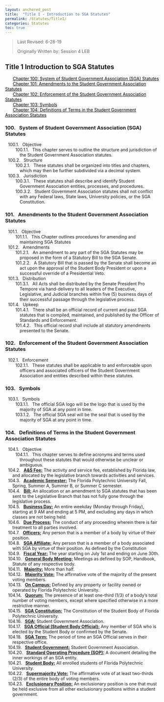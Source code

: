```yaml
---
layout: anchored_post
title:  "Title I - Introduction to SGA Statutes"
permalink: /Statutes/TitleI/
categories: Statutes
toc: true
---
```


> Last Revised: 6-28-19
>
> Originally Written by: Session 4 LEB

## Title 1 Introduction to SGA Statutes

<a href="#100" style="margin-left:5%; color:black;">Chapter 100: System of Student Government Association (SGA) Statutes</a><br>
<a href="#101" style="margin-left:5%; color:black;">Chapter 101: Amendments to the Student Government Association Statutes</a><br>
<a href="#102" style="margin-left:5%; color:black;">Chapter 102: Enforcement of the Student Government Association Statutes</a><br>
<a href="#103" style="margin-left:5%; color:black;">Chapter 103: Symbols</a><br>
<a href="#104" style="margin-left:5%; color:black;">Chapter 104: Definitions of Terms in the Student Government Association Statutes</a>

<style>
	#legal-list { 
		counter-reset: section 100; 
		counter-increment: section -1;
	}
	#legal-list h3:before { 
		content: counter(section) ". ";
		counter-increment: section;
		margin: 0 0.5em 0 0;
	}
	#legal-list ol {
		counter-reset: clause;
		list-style: none outside none;
		text-indent: -1em;
	}
	#legal-list ol li { counter-increment: clause; }
	#legal-list ol li:before {
		content: counter(section) "." counters(clause, ".") ". ";
		margin: 0 0.5em 0 0;
	}
</style>

<html>
  <body id="legal-list">
    <h3 id="100">System of Student Government Association (SGA) Statutes</h3>
    <ol>
      <li>Objective
        <ol>
          <li>This chapter serves to outline the structure and jurisdiction of the Student Government Association statutes.</li>
        </ol>
      </li>
      <li>Structure
      	<ol>
          <li>These statutes shall be organized into titles and chapters, which may then be further subdivided via a decimal system.</li>
        </ol>
      </li>
      <li>Jurisdiction
      	<ol>
          <li>These statutes shall describe and identify Student Government Association entities, processes, and procedures.</li>
          <li>Student Government Association statutes shall not conflict with any Federal laws, State laws, University policies, or the SGA Constitution.</li>
        </ol>
      </li>
    </ol>
    <h3 id="101">Amendments to the Student Government Association Statutes</h3>
    <ol>
    	<li>Objective
    		<ol>
    			<li>This Chapter outlines procedures for amending and maintaining SGA Statutes</li>
    		</ol>
    	</li>
    	<li>Amendments
    		<ol>
    			<li>An amendment to any part of the SGA Statutes may be proposed in the form of a Statutory Bill to the SGA Senate.</li>
    			<li>A Statutory Bill that is passed by the Senate shall become an act upon the approval of the Student Body President or upon a successful override of a Presidential Veto.</li>
    		</ol>
    	</li>
    	<li>Distribution
    		<ol>
    			<li>All Acts shall be distributed by the Senate President Pro Tempore via hand-delivery to all leaders of the Executive, Legislative, and Judicial branches within five (5) business days of their successful passage through the legislative process.
    			</li>
    		</ol>
    	</li>
    	<li>Upkeep
    		<ol>
    			<li>There shall be an official record of current and past SGA statutes that is compiled, maintained, and published by the Officer of Standards and Enforcement.</li>
    			<li>This official record shall include all statutory amendments presented to the Senate.</li>
    		</ol>
    	</li>
    </ol>
    <h3 id="102">Enforcement of the Student Government Association Statutes</h3>
    <ol>
    	<li>Enforcement
    		<ol>
    			<li>These statutes shall be applicable to and enforceable upon officers and associated officers of the Student Government Association and entities described within these statutes.</li>
    		</ol>
    	</li>
    </ol>
    <h3 id="103">Symbols</h3>
    <ol>
    	<li>Symbols
    		<ol>
    			<li>The official SGA logo will be the logo that is used by the majority of SGA at any point in time.</li>
    			<li>The official SGA seal will be the seal that is used by the majority of SGA at any point in time.</li>
    		</ol>
    	</li>
    </ol>
    <h3 id="104">Definitions of Terms in the Student Government Association Statutes</h3>
    <ol>
    	<li>Objective
    		<ol>
    			<li>This chapter serves to define acronyms and terms used throughout these statutes that would otherwise be unclear or ambiguous.</li>
    		</ol>
    	</li>
    	<li><b><u>A&S Fee:</u></b> The activity and service fee, established by Florida law, and allocated by the legislative branch towards activities and services.</li>
    	<li><b><u>Academic Semester:</u></b> The Florida Polytechnic University Fall, Spring, Summer A, Summer B, or Summer C semester.</li>
    	<li><b><u>Bill:</u></b> An allocation or an amendment to SGA statutes that has been sent to the Legislative Branch that has not fully gone through the legislative process.</li>
    	<li><b><u>Business Day:</u></b> An entire weekday (Monday through Friday), starting at 9 AM and ending at 5 PM, and excluding any days in which classes are not being held.</li>
    	<li><b><u>Due Process:</u></b> The conduct of any proceeding wherein there is fair treatment to all parties involved.</li>
    	<li><b><u>Officers:</u></b> Any person that is a member of a body by virtue of their position.</li>
    	<li><b><u>SGA Affiliate:</u></b> Any person that is a member of a body associated with SGA by virtue of their position. As defined by the Constitution</li>
    	<li><b><u>Fiscal Year:</u></b> The year starting on July 1st and ending on June 30th.</li>
    	<li><b><u>General Body Meeting:</u></b> Meetings as defined by SOP, Handbook, Statute of any respective body.</li>
    	<li><b><u>Majority:</u></b> More than half.</li>
    	<li><b><u>Majority Vote:</u></b> The affirmative vote of the majority of the present voting members.</li>
    	<li><b><u>On Campus:</u></b> Defined by any property or facility owned or operated by Florida Polytechnic University.</li>
    	<li><b><u>Quorum:</u></b> The presence of at least one-third (1/3) of a body’s total number of voting members, except where specified otherwise in a more restrictive manner.</li>
    	<li><b><u>SGA Constitution:</u></b> The Constitution of the Student Body of Florida Polytechnic University.</li>
    	<li><b><u>SGA:</u></b> Student Government Association.</li>
    	<li><b><u>SGA Official (Student Body Official):</u></b> Any member of SGA who is elected by the Student Body or confirmed by the Senate.</li>
    	<li><b><u>SGA Term:</u></b> The period of time an SGA Official serves in their respective office.</li>
    	<li><b><u>Student Government:</u></b> Student Government Association.</li>
    	<li><b><u>Standard Operating Procedure (SOP):</u></b> A document detailing the inner workings of an SGA entity.</li>
    	<li><b><u>Student Body:</u></b> All enrolled students of Florida Polytechnic University.</li>
    	<li><b><u>Supermajority Vote:</u></b> The affirmative vote of at least two-thirds (2/3) of the entire body of voting members.</li>
    	<li><b><u>Exclusionary Position:</u></b> An exclusionary position is one that must be held exclusive from all other exclusionary positions within a student government.</li>
    </ol>
  </body> 
</html>
